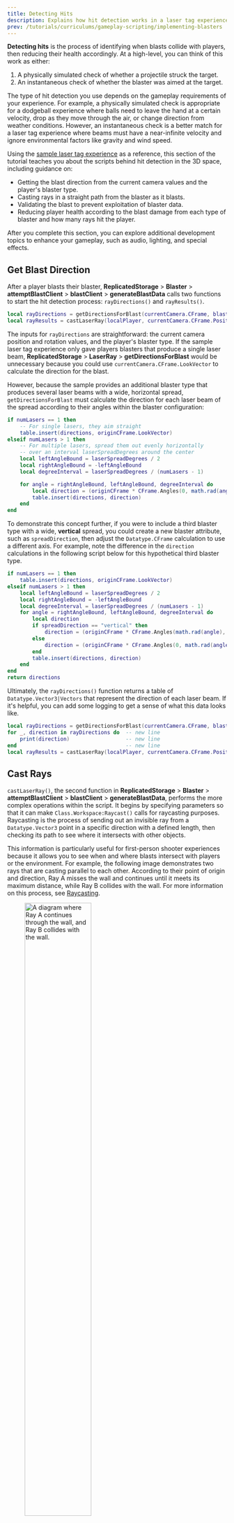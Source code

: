 ```yaml
---
title: Detecting Hits
description: Explains how hit detection works in a laser tag experience.
prev: /tutorials/curriculums/gameplay-scripting/implementing-blasters
---
```


**Detecting hits** is the process of identifying when blasts collide with players, then reducing their health accordingly. At a high-level, you can think of this work as either:

1. A physically simulated check of whether a projectile struck the target.
2. An instantaneous check of whether the blaster was aimed at the target.

The type of hit detection you use depends on the gameplay requirements of your experience. For example, a physically simulated check is appropriate for a dodgeball experience where balls need to leave the hand at a certain velocity, drop as they move through the air, or change direction from weather conditions. However, an instantaneous check is a better match for a laser tag experience where beams must have a near-infinite velocity and ignore environmental factors like gravity and wind speed.

Using the [sample laser tag experience](https://www.roblox.com/games/14817965191/Laser-Tag-1A) as a reference, this section of the tutorial teaches you about the scripts behind hit detection in the 3D space, including guidance on:

- Getting the blast direction from the current camera values and the player's blaster type.
- Casting rays in a straight path from the blaster as it blasts.
- Validating the blast to prevent exploitation of blaster data.
- Reducing player health according to the blast damage from each type of blaster and how many rays hit the player.

After you complete this section, you can explore additional development topics to enhance your gameplay, such as audio, lighting, and special effects.

## Get Blast Direction

After a player blasts their blaster, **ReplicatedStorage** > **Blaster** > **attemptBlastClient** > **blastClient** > **generateBlastData** calls two functions to start the hit detection process: `rayDirections()` and `rayResults()`.

```lua title="generateBlastData"
local rayDirections = getDirectionsForBlast(currentCamera.CFrame, blasterConfig)
local rayResults = castLaserRay(localPlayer, currentCamera.CFrame.Position, rayDirections)
```

The inputs for `rayDirections` are straightforward: the current camera position and rotation values, and the player's blaster type. If the sample laser tag experience only gave players blasters that produce a single laser beam, **ReplicatedStorage** > **LaserRay** > **getDirectionsForBlast** would be unnecessary because you could use `currentCamera.CFrame.LookVector` to calculate the direction for the blast.

However, because the sample provides an additional blaster type that produces several laser beams with a wide, horizontal spread, `getDirectionsForBlast` must calculate the direction for each laser beam of the spread according to their angles within the blaster configuration:

```lua title="getDirectionsForBlast"
if numLasers == 1 then
	-- For single lasers, they aim straight
	table.insert(directions, originCFrame.LookVector)
elseif numLasers > 1 then
	-- For multiple lasers, spread them out evenly horizontally
	-- over an interval laserSpreadDegrees around the center
	local leftAngleBound = laserSpreadDegrees / 2
	local rightAngleBound = -leftAngleBound
	local degreeInterval = laserSpreadDegrees / (numLasers - 1)

	for angle = rightAngleBound, leftAngleBound, degreeInterval do
		local direction = (originCFrame * CFrame.Angles(0, math.rad(angle), 0)).LookVector
		table.insert(directions, direction)
	end
end
```

To demonstrate this concept further, if you were to include a third blaster type with a wide, **vertical** spread, you could create a new blaster attribute, such as `spreadDirection`, then adjust the `Datatype.CFrame` calculation to use a different axis. For example, note the difference in the `direction` calculations in the following script below for this hypothetical third blaster type.

```lua
if numLasers == 1 then
	table.insert(directions, originCFrame.LookVector)
elseif numLasers > 1 then
	local leftAngleBound = laserSpreadDegrees / 2
	local rightAngleBound = -leftAngleBound
	local degreeInterval = laserSpreadDegrees / (numLasers - 1)
	for angle = rightAngleBound, leftAngleBound, degreeInterval do
		local direction
		if spreadDirection == "vertical" then
			direction = (originCFrame * CFrame.Angles(math.rad(angle), 0, 0)).LookVector
		else
			direction = (originCFrame * CFrame.Angles(0, math.rad(angle), 0)).LookVector
		end
		table.insert(directions, direction)
	end
end
return directions
```

Ultimately, the `rayDirections()` function returns a table of `Datatype.Vector3|Vectors` that represent the direction of each laser beam. If it's helpful, you can add some logging to get a sense of what this data looks like.

```lua title="generateBlastData"
local rayDirections = getDirectionsForBlast(currentCamera.CFrame, blasterConfig)
for _, direction in rayDirections do  -- new line
    print(direction)                  -- new line
end                                   -- new line
local rayResults = castLaserRay(localPlayer, currentCamera.CFrame.Position, rayDirections)
```

## Cast Rays

`castLaserRay()`, the second function in **ReplicatedStorage** > **Blaster** > **attemptBlastClient** > **blastClient** > **generateBlastData**, performs the more complex operations within the script. It begins by specifying parameters so that it can make `Class.Workspace:Raycast()` calls for raycasting purposes. Raycasting is the process of sending out an invisible ray from a `Datatype.Vector3` point in a specific direction with a defined length, then checking its path to see where it intersects with other objects.

This information is particularly useful for first-person shooter experiences because it allows you to see when and where blasts intersect with players or the environment. For example, the following image demonstrates two rays that are casting parallel to each other. According to their point of origin and direction, Ray A misses the wall and continues until it meets its maximum distance, while Ray B collides with the wall. For more information on this process, see [Raycasting](../../../workspace/raycasting.md).

<figure>
  <img src="../../../assets/tutorials/gameplay-scripting/Detecting-Hits/Two-Rays.png" width="60%" alt="A diagram where Ray A continues through the wall, and Ray B collides with the wall." />
</figure>

The `castLaserRay()` parameters specify that `Raycast()` calls must consider every part in the workspace **except** the character who blasted. The script then casts a ray for each direction in the `directions` table. If a ray hits something, it generates a `Datatype.RaycastResult`, which has five properties:

- `Datatype.RaycastResult.Distance|Distance` – The distance between the ray origin and the intersection point.
- `Datatype.RaycastResult.Instance|Instance` – The `Class.BasePart` or `Class.Terrain` cell that the ray intersects.
- `Datatype.RaycastResult.Material|Material` – The `Enum.Material` at the intersection point.
- `Datatype.RaycastResult.Position|Position` – The `Datatype.Vector3` position of the intersection between the ray and the Instance.
- `Datatype.RaycastResult.Normal|Normal` – The `Datatype.Vector3` of the normal vector of the face the ray intersects with.

<Alert severity="warning">
By default, `Raycast()` does **not** respect the `Class.BasePart.CanCollide` property. If some parts in your experience are strictly decorative, consider how you want them to behave and see `Datatype.RaycastParams.RespectCanCollide`.
</Alert>

The `Datatype.RaycastResult.Instance|Instance` value is the most critical of these properties for the sample laser tag experience's gameplay because it communicates when rays collide with other players. To retrieve this information, the experience uses the **ReplicatedStorage** > **LaserRay** > **castLaserRay** > **getPlayerFromDescendant** helper function. If it returns `nil`, the instance isn't part of a player, meaning the ray hit an inanimate object within the environment.

`castLaserRay()` then uses `Datatype.RaycastResult.Position|Position` and `Datatype.RaycastResult.Normal|Normal` to create a new `Datatype.CFrame` that it calls the ray's `destination`. Every ray has a destination, and it's either where the ray hit in the 3D space, or the point at the end of its maximum distance. Depending on how well your players aim, many or most `taggedPlayer` values are nil.

```lua title="castLaserRay"
if result then
	-- The blast hit something, check if it was a player.
    destination = CFrame.lookAt(result.Position, result.Position + result.Normal)
    taggedPlayer = getPlayerFromDescendant(result.Instance)
else
	-- The blast didn't hit anything, so its destination is
	-- the point at its maximum distance.
	local distantPosition = origin + rayDirection * MAX_DISTANCE
	destination = CFrame.lookAt(distantPosition, distantPosition - rayDirection)
	taggedPlayer = nil
end
```

<Alert severity="info">
`Datatype.RaycastResult.Distance|Distance` isn't particularly interesting in this section's scripts, but you could utilize it in unique ways if you want blasters to inflict more damage at a close range. Similarly, this section's scripts don't consider `Datatype.RaycastResult.Material|Material`, but you could use material types to distinguish between an armored body and a set of weak points during damage calculations.
</Alert>

## Validate the Blast

To prevent cheating, the previous chapter [Implementing Blasters](implementing-blasters.md) explains how `blastClient` notifies the server of the blast using a `Class.RemoteEvent` so that it can verify all data that each client sends, such as whether or not they truly tagged another player with their blaster. This ray validation process occurs in **ServerScriptService** > **LaserBlastHandler** > **getValidatedBlastData** > **getValidatedRayResults**, and each check correlates to a nested module script:

1. First, `getValidatedRayResults` calls `validateRayResult` to check that each entry in the `rayResults` table from the client is a `Datatype.CFrame` and a `Player` (or nil).

1. Next, it calls `isRayAngleFromOriginValid` to compare the expected angles of the laser spread to the ones from the client. This code in particular shows the advantage of using `ReplicatedStorage` because the server can call `getDirectionsForBlast` itself, store the return as the "expected" data, and then compare it against the data from the client.

   Just like blaster validation from the previous chapter, `isRayAngleFromOriginValid` relies on a tolerance value to determine what constitutes an "excessive" difference in angles:

   ```lua title="isRayAngleFromOriginValid"
   local claimedDirection = (rayResult.destination.Position - originCFrame.Position).Unit
   local directionErrorDegrees = getAngleBetweenDirections(claimedDirection, expectedDirection)

   return directionErrorDegrees <= ToleranceValues.BLAST_ANGLE_SANITY_CHECK_TOLERANCE_DEGREES
   ```

   Roblox abstracts away the most involved bits of math, so the result is a short, highly reusable helper function with applicability across a range of experiences:

   ```lua title="getAngleBetweenDirections"
   local function getAngleBetweenDirections(directionA: vector, directionB: vector)
       local dotProduct = directionA:Dot(directionB)
       local cosAngle = math.clamp(dotProduct, -1, 1)
       local angle = math.acos(cosAngle)
       return math.deg(angle)
   end
   ```

1. The next check is the most intuitive. Whereas `getValidatedBlastData` uses `DISTANCE_SANITY_CHECK_TOLERANCE_STUDS` to verify that the player who blasted was near the beam's point of origin, `isPlayerNearPosition` uses identical logic to check if the tagged player was near the beam's destination:

   ```lua title="isPlayerNearPosition"
   local distanceFromCharacterToPosition = position - character:GetPivot().Position
   if distanceFromCharacterToPosition.Magnitude > ToleranceValues.DISTANCE_SANITY_CHECK_TOLERANCE_STUDS then
       return false
   end
   ```

1. The final check `isRayPathObstructed` uses a variation of the ray cast operation to check if the ray's destination is behind a wall or other obstruction from the client's position. For example, if a malicious player were to systematically remove all walls from the experience to tag other players, the server would check and confirm that the rays are invalid because it knows every object position within the environment.

   ```lua title="isRayPathObstructed"
   local scaledDirection = (rayResult.destination.Position - blastData.originCFrame.Position)
   scaledDirection *= (scaledDirection.Magnitude - 1) / scaledDirection.Magnitude
   ```

No anti-exploit strategy is comprehensive, but it's important to consider how malicious players may approach your experience so that you can put checks in place that the server can run to flag suspicious behavior.

## Reduce Player Health

After verifying that a player tagged another player, the final steps in completing the main gameplay loop in the sample laser tag experience are to reduce the tagged player's health, increment the leaderboard, and respawn the player back into the round.

Starting with reducing the tagged player's health, [Spawning and Respawning](spawn-respawn.md) covers the distinction between `Class.Player` and `Class.Player.Character`, specifically that a character is a `Class.Humanoid` model. `Class.Humanoid` models have a `Class.Humanoid.Health|Health` property with a default value of 100. Rather than implementing its own system, the sample laser tag experience uses this built-in property to keep track of how much damage a player needs before they are tagged out of the round.

The experience stores damage values in the `damagePerHit` attribute of each blaster. For example, the blaster that blasts a single laser beam inflicts 10 points of damage, so it takes ten blasts with this blaster to tag out another player. To start the process of tagging a player out, `LaserBlastHandler` calls **ServerScriptService** > **LaserBlastHandler** > **processTaggedPlayers**, which checks the now-validated `rayResults` table for players and passes `damagePerHit` to `onPlayerTagged`.

<Alert severity="info">
Note that this process occurs for each **ray**, not each player. A blast can have multiple laser beams, so a player can receive damage several times from a single blast.
</Alert>

<figure>
  <img src="../../../assets/tutorials/gameplay-scripting/Detecting-Hits/Reduce-Player-Health.png" alt="" width="80%" />
</figure>

`Class.Humanoid.Health|Health` doesn't accept negative values, so `onPlayerTagged` has some logic to keep player health at or above zero. After verifying that player health is above zero, it compares health to `damagePerHit` and uses the smaller of the two values. For example, if a player has 10 health and is hit by a 15 damage laser beam, the laser only inflicts 10 points of damage.

This way of approaching the problem might seem a bit convoluted. For example, why not just set player health to zero if it would be negative? The reason is because setting health values circumvents the force field. Using the `Class.Humanoid:TakeDamage()` method ensures that players don't take damage while their force fields are active.

```lua title="onPlayerTagged"
local function onPlayerTagged(playerBlasted: Player, playerTagged: Player, damageAmount: number)
	local character = playerTagged.Character
	local isFriendly = playerBlasted.Team == playerTagged.Team

	-- Disallow friendly fire
	if isFriendly then
		return
	end

	local humanoid = character and character:FindFirstChild("Humanoid")
	if humanoid and humanoid.Health > 0 then
		-- Avoid negative health
		local damage = math.min(damageAmount, humanoid.Health)

		-- TakeDamage ensures health is not lowered if ForceField is active
		humanoid:TakeDamage(damage)
		if humanoid.Health <= 0 then
			-- Award playerBlasted a point for tagging playerTagged
			Scoring.incrementScore(playerBlasted, 1)
		end
	end
end
```

The next step is to increment the leaderboard. It might have seemed unnecessary for `LaserBlastHandler` to include the player who blasted alongside the blast data, but without that information, the experience can't credit the player with tagging someone out. Finally, the tagged out player respawns back into the round, which you can review in [Spawning and Respawning](spawn-respawn.md).

The five chapters in this curriculum cover the experience's core gameplay loop, but there are still plenty of areas to explore, such as:

- **Blaster visuals**: See **ReplicatedStorage** > **FirstPersonBlasterVisuals** and **ServerScriptService** > **ThirdPersonBlasterVisuals**.
- **Audio**: See **ReplicatedStorage** > **SoundHandler**.
- **Custom Modes**: How could you modify this experience to introduce new types of objectives, such as scoring the most points before the time runs out?

For extended gameplay logic for the laser tag experience, as well as reusable, high-quality environmental assets, review the [Laser Tag](../../../resources/templates.md#laser-tag) template.

<Alert severity="info">
We're interested in hearing from you about your experience following the Gameplay Scripting Curriculum. If you have any questions, concerns, or additional feedback on the process, please comment on our [Gameplay Scripting Curriculum Q&A](https://devforum.roblox.com/t/gameplay-scripting-curriculum-qa/2731896).
</Alert>
